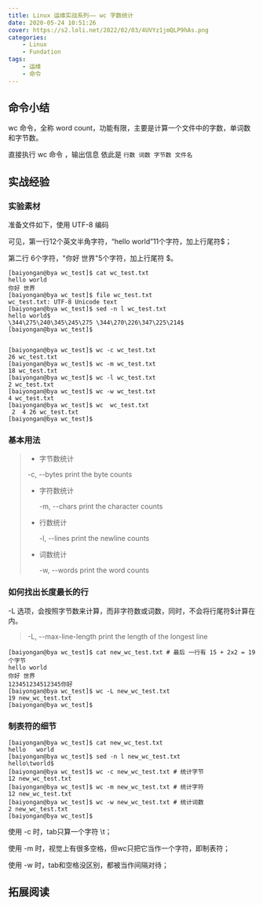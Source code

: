 ```yaml
---
title: Linux 运维实战系列—— wc 字数统计
date: 2020-05-24 10:51:26
cover: https://s2.loli.net/2022/02/03/4UVYz1jmQLP9hAs.png
categories:
	- Linux
	- Fundation
tags:
	- 运维
	- 命令
---
```


## 命令小结

wc 命令，全称 word count，功能有限，主要是计算一个文件中的字数，单词数和字节数。

直接执行 wc 命令 ，输出信息 依此是 `行数 词数 字节数 文件名`

<!--more-->

## 实战经验

### 实验素材

准备文件如下，使用 UTF-8 编码

可见，第一行12个英文半角字符，“hello world”11个字符，加上行尾符$；

第二行 6个字符，"你好 世界"5个字符，加上行尾符 $。 

```shell
[baiyongan@bya wc_test]$ cat wc_test.txt 
hello world
你好 世界
[baiyongan@bya wc_test]$ file wc_test.txt 
wc_test.txt: UTF-8 Unicode text
[baiyongan@bya wc_test]$ sed -n l wc_test.txt 
hello world$
\344\275\240\345\245\275 \344\270\226\347\225\214$
[baiyongan@bya wc_test]$ 


[baiyongan@bya wc_test]$ wc -c wc_test.txt 
26 wc_test.txt
[baiyongan@bya wc_test]$ wc -m wc_test.txt 
18 wc_test.txt
[baiyongan@bya wc_test]$ wc -l wc_test.txt 
2 wc_test.txt
[baiyongan@bya wc_test]$ wc -w wc_test.txt 
4 wc_test.txt
[baiyongan@bya wc_test]$ wc  wc_test.txt 
 2  4 26 wc_test.txt
[baiyongan@bya wc_test]$ 

```



### 基本用法

> -  字节数统计
>
>   -c, --bytes
>           print the byte counts
>
> - 字符数统计
>
>    -m, --chars
>           print the character counts
>
> - 行数统计
>
>    -l, --lines
>           print the newline counts
>
> - 词数统计
>
>    -w, --words
>           print the word counts



### 如何找出长度最长的行

-L 选项，会按照字节数来计算，而非字符数或词数，同时，不会将行尾符$计算在内。

>    -L, --max-line-length
>           print the length of the longest line

```shell
[baiyongan@bya wc_test]$ cat new_wc_test.txt # 最后 一行有 15 + 2x2 = 19 个字节
hello world
你好 世界
123451234512345你好
[baiyongan@bya wc_test]$ wc -L new_wc_test.txt 
19 new_wc_test.txt
[baiyongan@bya wc_test]$ 

```



### 制表符的细节

```shell
[baiyongan@bya wc_test]$ cat new_wc_test.txt 
hello	world
[baiyongan@bya wc_test]$ sed -n l new_wc_test.txt 
hello\tworld$
[baiyongan@bya wc_test]$ wc -c new_wc_test.txt # 统计字节
12 new_wc_test.txt
[baiyongan@bya wc_test]$ wc -m new_wc_test.txt # 统计字符
12 new_wc_test.txt
[baiyongan@bya wc_test]$ wc -w new_wc_test.txt # 统计词数
2 new_wc_test.txt
[baiyongan@bya wc_test]$ 
```

使用 -c 时，tab只算一个字符 \\t；

使用 -m 时，视觉上有很多空格，但wc只把它当作一个字符，即制表符；

使用 -w 时，tab和空格没区别，都被当作间隔对待；



## 拓展阅读

